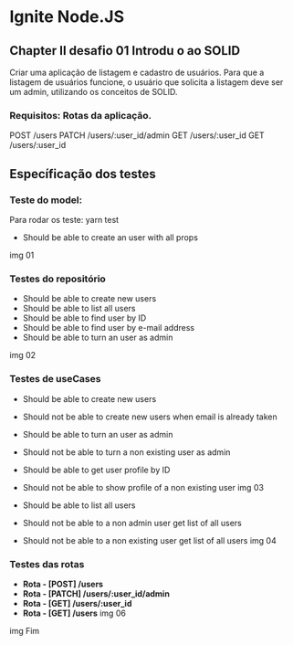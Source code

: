 # Ignite Node.JS 
## Chapter II desafio 01 Introdu o ao SOLID



Criar uma aplicação de listagem e cadastro de usuários. Para que a listagem de usuários funcione, o usuário que solicita a listagem deve ser um admin, utilizando os conceitos de SOLID.

### Requisitos: Rotas da aplicação.

POST /users
PATCH /users/:user_id/admin
GET /users/:user_id
GET /users/:user_id

## Específicação dos testes

### Teste do model:
Para rodar os teste: yarn test

- Should be able to create an user with all props
 
img 01

### Testes do repositório

- Should be able to create new users
- Should be able to list all users
- Should be able to find user by ID
- Should be able to find user by e-mail address
- Should be able to turn an user as admin

img 02

### Testes de useCases

- Should be able to create new users
- Should not be able to create new users when email is already taken
- Should be able to turn an user as admin
- Should not be able to turn a non existing user as admin

- Should be able to get user profile by ID
- Should not be able to show profile of a non existing user
img 03

- Should be able to list all users
- Should not be able to a non admin user get list of all users
- Should not be able to a non existing user get list of all users
img 04


### Testes das rotas

- **Rota - [POST] /users**
- **Rota - [PATCH] /users/:user_id/admin**
- **Rota - [GET] /users/:user_id**
- **Rota - [GET] /users**
img 06

img Fim